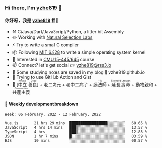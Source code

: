 ### Hi there, I'm [yzhe819](https://github.com/yzhe819) 👋

#### 你好呀，我是 [yzhe819](https://github.com/yzhe819) 捏👋

- :hammer_and_pick: C/Java/Dart/JavaScript/Python, a litter bit Assembly
- :pencil2: Working with [Natural Selection Labs](https://github.com/NaturalSelectionLabs)
- ⚡ Try to write a small C compiler
- 📦 Following [MIT 6.828](https://pdos.csail.mit.edu/6.828/2018/overview.html) to write a simple operating system kernel
- 🧪 Interested in [CMU 15-445/645](https://15445.courses.cs.cmu.edu/fall2020/) course
- 📫 Connect? let's get social 👉 yzhe819@rss3.io
- :scroll: Some studying notes are saved in my blog :space_invader: [yzhe819.github.io](https://yzhe819.github.io/)
- 🌟 Trying to use GitHub Action and Gist
- 🔑 <ruby>[中立 善良]<rp>（</rp><rt>Neutral Good</rt><rp>）</rp></ruby> + 老二次元 + 老中二病了 + <ruby>膜法師<rp>（</rp><rt>+1s</rt><rp>）</rp></ruby> + <ruby>延長壽命<rp>（</rp><rt>Extended Lifespan</rt><rp>）</rp></ruby> + 動物親和 + <ruby>共產主義<rp>（</rp><rt>Communism</rt><rp>）</rp></ruby>



#### 📝 Weekly development breakdown

<!--START_SECTION:waka-->
```text
Week: 06 February, 2022 - 12 February, 2022

Vue.js       21 hrs 29 mins  █████████████████░░░░░░░░   68.65 % 
JavaScript   4 hrs 14 mins   ███▒░░░░░░░░░░░░░░░░░░░░░   13.57 % 
TypeScript   4 hrs           ███▒░░░░░░░░░░░░░░░░░░░░░   12.83 % 
JSON         1 hr 7 mins     █░░░░░░░░░░░░░░░░░░░░░░░░   03.59 % 
EJS          10 mins         ░░░░░░░░░░░░░░░░░░░░░░░░░   00.57 % 
```
<!--END_SECTION:waka-->



